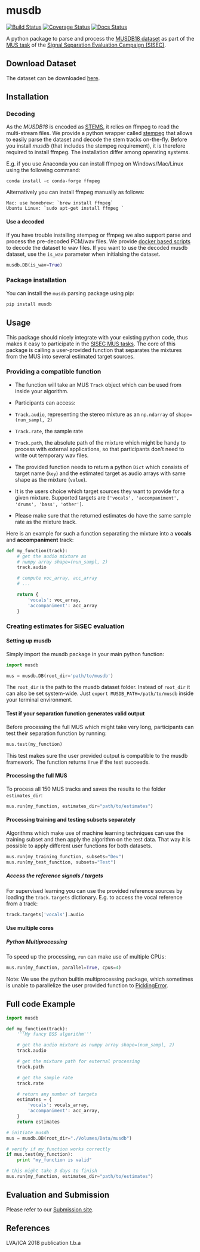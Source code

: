 # musdb

[![Build Status](https://travis-ci.org/sigsep/sigsep-mus-db.svg?branch=master)](https://travis-ci.org/sigsep/sigsep-mus-db)
[![Coverage Status](https://coveralls.io/repos/github/sigsep/sigsep-mus-db/badge.svg?branch=master)](https://coveralls.io/github/sigsep/sigsep-mus-db?branch=master)
[![Docs Status](https://readthedocs.org/projects/musdb/badge/?version=latest)](https://musdb.readthedocs.org/en/latest/)


A python package to parse and process the [MUSDB18 dataset](https://sigsep.github.io/musdb) as part of the [MUS task](https://sisec.inria.fr/home/2018-professionally-produced-music-recordings/) of the [Signal Separation Evaluation Campaign (SISEC)](https://sisec.inria.fr/).

## Download Dataset

The dataset can be downloaded [here](https://sigsep.github.io/musdb).

## Installation

### Decoding

As the _MUSDB18_ is encoded as [STEMS](http://www.stems-music.com/), it
relies on ffmpeg to read the multi-stream files. We provide a python wrapper called [stempeg](https://github.com/faroit/stempeg) that allows to easily parse the dataset and decode the stem tracks on-the-fly.
Before you install _musdb_ (that includes the stempeg requirement), it is therefore required to install ffmpeg. The installation differ among operating systems.

E.g. if you use Anaconda you can install ffmpeg on Windows/Mac/Linux using the following command:

```
conda install -c conda-forge ffmpeg
```

Alternatively you can install ffmpeg manually as follows:

    Mac: use homebrew: `brew install ffmpeg`
    Ubuntu Linux: `sudo apt-get install ffmpeg `

#### Use a decoded

If you have trouble installing stempeg or ffmpeg we also support parse and process the pre-decoded PCM/wav files. We provide [docker based scripts](https://github.com/sigsep/sigsep-mus-io) to decode the dataset to wav files.
If you want to use the decoded musdb dataset, use the `is_wav` parameter when initialsing the dataset.

```python
musdb.DB(is_wav=True)
```

### Package installation

You can install the `musdb` parsing package using pip:

```bash
pip install musdb
```

## Usage

This package should nicely integrate with your existing python code, thus makes it easy to participate in the [SISEC MUS tasks](https://sisec.inria.fr/home/2016-professionally-produced-music-recordings). The core of this package is calling a user-provided function that separates the mixtures from the MUS into several estimated target sources.

### Providing a compatible function

- The function will take an MUS ```Track``` object which can be used from inside your algorithm.
- Participants can access:

 - ```Track.audio```, representing the stereo mixture as an ```np.ndarray``` of ```shape=(nun_sampl, 2)```
 - ```Track.rate```, the sample rate
 - ```Track.path```, the absolute path of the mixture which might be handy to process with external applications, so that participants don't need to write out temporary wav files.

- The provided function needs to return a python ```Dict``` which consists of target name (```key```) and the estimated target as audio arrays with same shape as the mixture (```value```).
- It is the users choice which target sources they want to provide for a given mixture. Supported targets are ```['vocals', 'accompaniment', 'drums', 'bass', 'other']```.
- Please make sure that the returned estimates do have the same sample rate as the mixture track.

Here is an example for such a function separating the mixture into a __vocals__ and __accompaniment__ track:

```python
def my_function(track):
    # get the audio mixture as
    # numpy array shape=(nun_sampl, 2)
    track.audio

    # compute voc_array, acc_array
    # ...

    return {
        'vocals': voc_array,
        'accompaniment': acc_array
    }
```

### Creating estimates for SiSEC evaluation

#### Setting up musdb

Simply import the musdb package in your main python function:

```python
import musdb

mus = musdb.DB(root_dir='path/to/musdb')
```

The ```root_dir``` is the path to the musdb dataset folder. Instead of ```root_dir``` it can also be set system-wide. Just ```export MUSDB_PATH=/path/to/musdb``` inside your terminal environment.

#### Test if your separation function generates valid output

Before processing the full MUS which might take very long, participants can test their separation function by running:
```python
mus.test(my_function)
```
This test makes sure the user provided output is compatible to the musdb framework. The function returns `True` if the test succeeds.

#### Processing the full MUS

To process all 150 MUS tracks and saves the results to the folder ```estimates_dir```:

```python
mus.run(my_function, estimates_dir="path/to/estimates")
```

#### Processing training and testing subsets separately

Algorithms which make use of machine learning techniques can use the training subset and then apply the algorithm on the test data. That way it is possible to apply different user functions for both datasets.

```python
mus.run(my_training_function, subsets="Dev")
mus.run(my_test_function, subsets="Test")
```

##### Access the reference signals / targets

For supervised learning you can use the provided reference sources by loading the `track.targets` dictionary.
E.g. to access the vocal reference from a track:

```python
track.targets['vocals'].audio
```

#### Use multiple cores

##### Python Multiprocessing

To speed up the processing, `run` can make use of multiple CPUs:

```python
mus.run(my_function, parallel=True, cpus=4)
```

Note: We use the python builtin multiprocessing package, which sometimes is unable to parallelize the user provided function to [PicklingError](http://stackoverflow.com/a/8805244).


## Full code Example

```python
import musdb

def my_function(track):
    '''My fancy BSS algorithm'''

    # get the audio mixture as numpy array shape=(num_sampl, 2)
    track.audio

    # get the mixture path for external processing
    track.path

    # get the sample rate
    track.rate

    # return any number of targets
    estimates = {
        'vocals': vocals_array,
        'accompaniment': acc_array,
    }
    return estimates

# initiate musdb
mus = musdb.DB(root_dir="./Volumes/Data/musdb")

# verify if my_function works correctly
if mus.test(my_function):
    print "my_function is valid"

# this might take 3 days to finish
mus.run(my_function, estimates_dir="path/to/estimates")

```

## Evaluation and Submission

Please refer to our [Submission site](https://sigsep.github.io/musdb).


## References

LVA/ICA 2018 publication t.b.a
